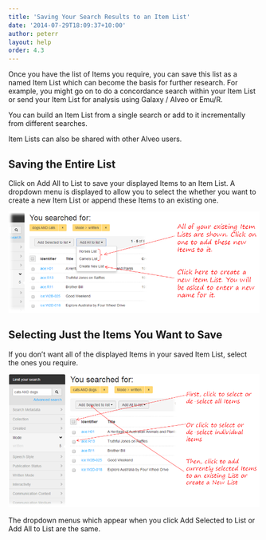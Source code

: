 ```yaml
---
title: 'Saving Your Search Results to an Item List'
date: '2014-07-29T18:09:37+10:00'
author: peterr
layout: help
order: 4.3
---
```


Once you have the list of Items you require, you can save this list as a named Item List which can become the basis for further research. For example, you might go on to do a concordance search within your Item List or send your Item List for analysis using Galaxy / Alveo or Emu/R.

You can build an Item List from a single search or add to it incrementally from different searches.

Item Lists can also be shared with other Alveo users.

## **Saving the Entire List**

Click on Add All to List  to save your displayed Items to an Item List. A dropdown menu is displayed to allow you to select the whether you want to create a new Item List or append these Items to an existing one.

![Saving an Item List](/assets/files/2014/07/SavingAnItemList.png)

## **Selecting Just the Items You Want to Save**

If you don’t want all of the displayed Items in your saved Item List, select the ones you require.

![Selecting Items for Your List](/assets/files/2014/07/SelectingAnItemList.png)

The dropdown menus which appear when you click Add Selected to List or Add All to List are the same.